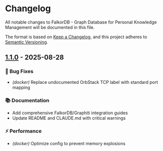 # Changelog

All notable changes to FalkorDB - Graph Database for Personal Knowledge Management will be documented in this file.

The format is based on [Keep a Changelog](https://keepachangelog.com/en/1.0.0/),
and this project adheres to [Semantic Versioning](https://semver.org/spec/v2.0.0.html).
## [1.1.0](https://github.com/devops-adeel/falkordb/compare/v1.0.0..v1.1.0) - 2025-08-28


### 🐛 Bug Fixes

- *(docker)* Replace undocumented OrbStack TCP label with standard port mapping

### 📚 Documentation

- Add comprehensive FalkorDB/Graphiti integration guides
- Update README and CLAUDE.md with critical warnings

### ⚡ Performance

- *(docker)* Optimize config to prevent memory explosions
<!-- generated by git-cliff -->
